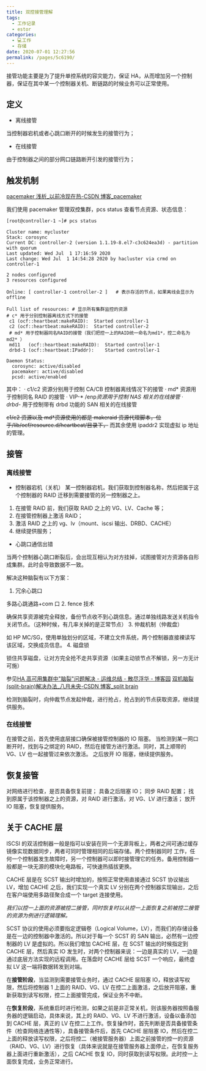 ```yaml
---
title: 双控接管理解
tags: 
  - 工作记录
  - estor
categories: 
  - 💻工作
  - 存储
date: 2020-07-01 12:27:56
permalink: /pages/5c6190/
---
```

接管功能主要是为了提升单控系统的容灾能力，保证 HA，从而增加另一个控制器，保证在其中某一个控制器关机、断链路的时候业务可以正常使用。

## 定义
- 离线接管
  
当控制器宕机或者心跳口断开的时候发生的接管行为；
- 在线接管
  
由于控制器之间的部分网口链路断开引发的接管行为；

## 触发机制
[pacemaker 浅析_以前冷现在热-CSDN 博客_pacemaker](https://blog.csdn.net/a964921988/article/details/82628478)

我们使用 pacemaker 管理双控集群，pcs status 查看节点资源、状态信息：
```bash
[root@controller-1 ~]# pcs status
```
```plain
Cluster name: mycluster
Stack: corosync
Current DC: controller-2 (version 1.1.19-8.el7-c3c624ea3d) - partition with quorum
Last updated: Wed Jul  1 17:16:59 2020
Last change: Wed Jul  1 14:54:28 2020 by hacluster via crmd on controller-1

2 nodes configured
3 resources configured

Online: [ controller-1 controller-2 ]   # 表示存活的节点，如果离线会显示为offline

Full list of resources: # 显示所有集群监控的资源
# c* 用于分别控制器离线方式下的接管
 c1	(ocf::heartbeat:makeRAID):	Started controller-1    
 c2	(ocf::heartbeat:makeRAID):	Started controller-2
 # md* 用于控制器同名RAID的接管（我们把控一上的RAID统一命名为md1*，控二命名为md2* ）
 md11	(ocf::heartbeat:makeRAID):	Started controller-1  
 drbd-1	(ocf::heartbeat:IPaddr):	Started controller-1

Daemon Status:
  corosync: active/disabled
  pacemaker: active/disabled
  pcsd: active/enabled

```
其中：
	· c1/c2 资源分别用于控制 CA/CB 控制器离线情况下的接管
	· md* 资源用于控制同名 RAID 的接管
	· VIP-* /enp*资源用于控制 NAS 相关的在线接管
	· drbd-* 用于控制带有 drbd 功能的 SAN 相关的在线接管

~~c1/c2 资源以及 md*资源使用的都是 makeraid 资源代理脚本，位于/lib/ocf/resource.d/heartbeat/目录下，~~ 而其余使用 ipaddr2 实现虚拟 ip 地址的管理。

## 接管

### 离线接管

- 控制器宕机（关机）
某一控制器宕机，我们获取到控制器名称，然后把属于这个控制器的 RAID 迁移到需要接管的另一控制器之上。
1. 在接管 RAID 前，我们获取 RAID 之上的 VG、LV、Cache 等；
2. 在接管控制器上激活 RAID；
3. 激活 RAID 之上的 vg、lv（mount、iscsi 输出、DRBD、CACHE）
4. 继续提供服务；

- 心跳口通信出错

当两个控制器心跳口断裂后，会出现互相认为对方挂掉，试图接管对方资源各自形成集群。此时会导致数据不一致。

解决这种脑裂有以下方案：
1. 冗余心跳口
   
  多路心跳通路+com 口
2. fence 技术
  
  确保共享资源被完全释放，备份节点收不到心跳信息。通过单独线路发送关机指令关闭节点。（这种时候，有几率关掉的是正常节点）
3. 仲裁机制（仲裁盘）
  
  如 HP MC/SG，使用单独划分的区域，不建立文件系统，两个控制器直接裸读写该区域，交换成员信息。
4. 磁盘锁

  锁住共享磁盘，让对方完全抢不走共享资源（如果主动锁节点不解锁，另一方无计可施）

参见[HA 高可用集群中"脑裂"问题解决 - 运维总结 - 散尽浮华 - 博客园](https://www.cnblogs.com/kevingrace/p/7205846.html)
[双机脑裂(split-brain)解决办法_八月未央-CSDN 博客_split brain](https://blog.csdn.net/wuxbeyond/article/details/43451911)

检测到脑裂时，向仲裁节点发起仲裁，进行抢占，抢占到的节点获取资源，继续提供服务。

### 在线接管
在接管之前，首先使用底层接口确保被接管控制器的 IO 阻塞。
当检测到某一网口断开时，找到与之绑定的 RAID，然后在接管方进行激活。同时，其上顺带的 VG、LV 也一起接管过来依次激活。
之后放开 IO 阻塞，继续提供服务。

## 恢复接管
对网络进行检查，是否具备恢复前提；
具备之后阻塞 IO；
同步 RAID 配置；
找到原属于该控制器之上的资源，对 RAID 进行激活，对 VG、LV 进行激活；
放开 IO 阻塞，恢复提供服务。

## 关于 CACHE 层

ISCSI 的双活控制器一般是指可以安装在同一个无源背板上，两者之间可通过缓存镜像实现数据同步，两者可同时管理相同的后端存储。两个控制器同时 工作，任何一个控制器发生故障时，另一个控制器可以即时接管理它的任务。备用控制器一般都是一块无源的模块化电路板，可快速热插拔更换。

CACHE 层是在 SCST 输出时增加的，按照正常使用直接通过 SCST 协议输出 LV，增加 CACHE 之后，我们实现一个真实 LV 分别在两个控制器实现输出，之后在客户端使用多路径聚合成一个 target 连接使用。

*我们以控一上面的资源被控二接管，同时恢复时以从控一上面恢复之前被控二接管的资源为例进行逻辑理解。*

SCST 协议的使用必须要指定逻辑卷（Logical Volume，LV），而我们的存储设备是在一边的控制器中激活的。所以对于每一个 SCST 的 SAN 输出，必然有一边控制器的 LV 是虚拟的。所以我们增加 CACHE 层，在 SCST 输出的时候指定到 CACHE 层，然后真实 IO 发生时，对两个控制器来说：一边是真实的 LV，一边是通过底层方法实现的远程调用。在落盘时 CACHE 层给 SCST 一个响应，最终虚拟 LV 这一端将数据转发到对端。

在**接管阶段**，当监测到需要接管业务时，通过 CACHE 层阻塞 IO，释放读写权限，然后将控制器 1 上面的 RAID、VG、LV 在控二上面激活，之后放开阻塞，重新获取到读写权限，控二上面接管完成，保证业务不中断。

在**恢复阶段**，系统重启时进行检测，如果之前是非正常关机，则该服务器按照备服务器的逻辑启动，具体来说，其上的 RAID、VG、LV 不进行激活，设备以备添加到 CACHE 层，真正的 LV 在控二上工作。恢复操作时，首先判断是否具备接管条件（检查网络连通性等），具备接管条件后，首先 CACHE 层阻塞 IO，然后在控二上面的释放读写权限，之后将控二（被接管服务器）上面之前接管的控一的资源（RAID、VG、LV）进行恢复（具体来说就是在接管服务器上面停止，在恢复服务器上面进行重新激活），之后 CACHE 恢复 IO，同时获取到读写权限。此时控一上面恢复完成，业务正常进行。
